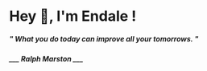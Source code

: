 <h1 title="head"> Hey 👋, I'm Endale !</h1>

**<h5><i>" What you do today can improve all your tomorrows. "</i></h5>**

*<b>___ Ralph Marston ___</b>*
